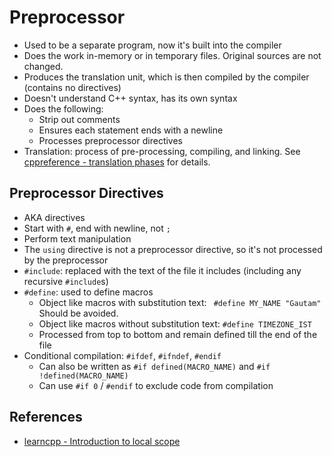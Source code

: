 # Preprocessor
* Used to be a separate program, now it's built into the compiler
* Does the work in-memory or in temporary files. Original sources are not changed.
* Produces the translation unit, which is then compiled by the compiler (contains no directives)
* Doesn't understand C++ syntax, has its own syntax
* Does the following:
    - Strip out comments
    - Ensures each statement ends with a newline
    - Processes preprocessor directives
* Translation: process of pre-processing, compiling, and linking. See [cppreference - translation phases](https://en.cppreference.com/w/cpp/language/translation_phases) for details.

## Preprocessor Directives
* AKA directives
* Start with `#`, end with newline, not `;`
* Perform text manipulation
* The `using` directive is not a preprocessor directive, so it's not processed by the preprocessor
* `#include`: replaced with the text of the file it includes (including any recursive `#include`s)
* `#define`: used to define macros
    * Object like macros with substitution text:
      ` #define MY_NAME "Gautam"`
      Should be avoided.
    * Object like macros without substitution text:
      `#define TIMEZONE_IST`
    * Processed from top to bottom and remain defined till the end of the file
* Conditional compilation: `#ifdef`, `#ifndef`, `#endif`
  * Can also be written as `#if defined(MACRO_NAME)` and `#if !defined(MACRO_NAME)`
  * Can use `#if 0` / `#endif` to exclude code from compilation
      


## References
* [learncpp - Introduction to local scope](https://www.learncpp.com/cpp-tutorial/introduction-to-the-preprocessor/)

